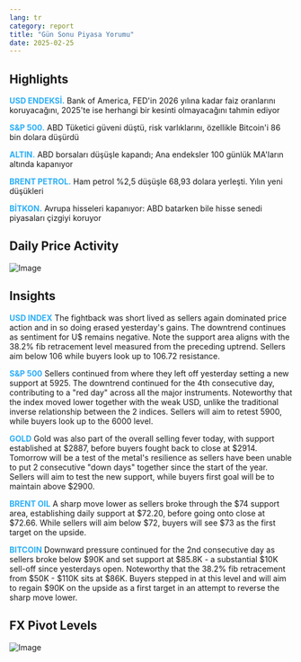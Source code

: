 ```yaml
---
lang: tr
category: report
title: "Gün Sonu Piyasa Yorumu"
date: 2025-02-25
---
```



<h2>Highlights</h2>
<strong style="color: #2caef7;">USD ENDEKSİ.</strong> Bank of America, FED'in 2026 yılına kadar faiz oranlarını koruyacağını, 2025'te ise herhangi bir kesinti olmayacağını tahmin ediyor

<strong style="color: #2caef7;">S&P 500.</strong> ABD Tüketici güveni düştü, risk varlıklarını, özellikle Bitcoin'i 86 bin dolara düşürdü

<strong style="color: #2caef7;">ALTIN.</strong> ABD borsaları düşüşle kapandı; Ana endeksler 100 günlük MA'ların altında kapanıyor

<strong style="color: #2caef7;">BRENT PETROL.</strong> Ham petrol %2,5 düşüşle 68,93 dolara yerleşti. Yılın yeni düşükleri

<strong style="color: #2caef7;">BİTKON.</strong> Avrupa hisseleri kapanıyor: ABD batarken bile hisse senedi piyasaları çizgiyi koruyor



<h2>Daily Price Activity</h2>
<img src="https://markleighedu.github.io/img/Feb-2025/25-Feb-2025/price.jpg" alt="Image"/>

<h2>Insights</h2>
<strong style="color: #2caef7;">USD INDEX</strong> The fightback was short lived as sellers again dominated price action and in so doing erased yesterday's gains. The downtrend continues as sentiment for U$ remains negative. Note the support area aligns with the 38.2% fib retracement level measured from the preceding uptrend. Sellers aim below 106 while buyers look up to 106.72 resistance.

<strong style="color: #2caef7;">S&P 500</strong> Sellers continued from where they left off yesterday setting a new support at 5925. The downtrend continued for the 4th consecutive day, contributing to a "red day" across all the major instruments. Noteworthy that the index moved lower together with the weak USD, unlike the traditional inverse relationship between the 2 indices. Sellers will aim to retest 5900, while buyers look up to the 6000 level.

<strong style="color: #2caef7;">GOLD</strong> Gold was also part of the overall selling fever today, with support established at $2887, before buyers fought back to close at $2914. Tomorrow will be a test of the metal's resilience as sellers have been unable to put 2 consecutive "down days" together since the start of the year. Sellers will aim to test the new support, while buyers first goal will be to maintain above $2900.

<strong style="color: #2caef7;">BRENT OIL</strong> A sharp move lower as sellers broke through the $74 support area, establishing daily support at $72.20, before going onto close at $72.66. While sellers will aim below $72, buyers will see $73 as the first target on the upside.

<strong style="color: #2caef7;">BITCOIN</strong> Downward pressure continued for the 2nd consecutive day as sellers broke below $90K and set support at $85.8K - a substantial $10K sell-off since yesterdays open. Noteworthy that the 38.2% fib retracement from $50K - $110K sits at $86K. Buyers stepped in at this level and will aim to regain $90K on the upside as a first target in an attempt to reverse the sharp move lower.



<h2>FX Pivot Levels</h2>
<img src="https://markleighedu.github.io/img/Feb-2025/25-Feb-2025/pivot.jpg" alt="Image"/>
